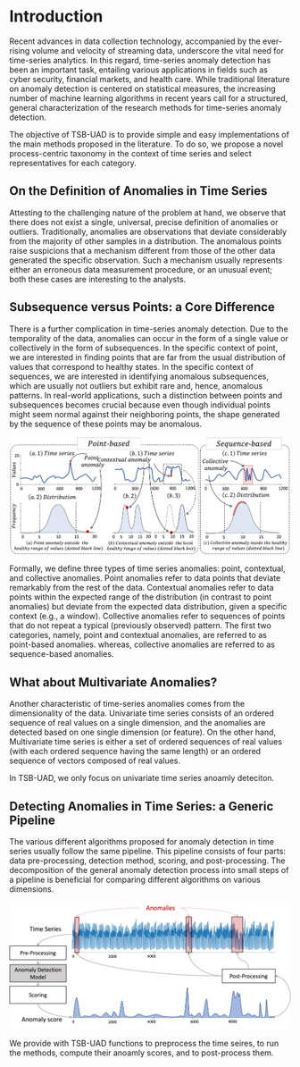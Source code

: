 # Introduction

Recent advances in data collection technology, accompanied by the ever-rising volume and velocity of streaming data, underscore the vital need for time-series analytics. In this regard, time-series anomaly detection has been an important task, entailing various applications in fields such as cyber security, financial markets, and health care. While traditional literature on anomaly detection is centered on statistical measures, the increasing number of machine learning algorithms in recent years call for a structured, general characterization of the research methods for time-series anomaly detection. 

The objective of TSB-UAD is to provide simple and easy implementations of the main methods proposed in the literature. To do so, we propose a novel process-centric taxonomy in the context of time series and select representatives for each category.

## On the Definition of Anomalies in Time Series

Attesting to the challenging nature of the problem at hand, we observe that there does not exist a single, universal, precise definition of anomalies or outliers. Traditionally, anomalies are observations that deviate considerably from the majority of other samples in a distribution. The anomalous points raise suspicions that a mechanism different from those of the other data generated the specific observation. Such a mechanism usually represents either an erroneous data measurement procedure, or an unusual event; both these cases are interesting to the analysts.

## Subsequence versus Points: a Core Difference

There is a further complication in time-series anomaly detection. Due to the temporality of the data, anomalies can occur in the form of a single value or collectively in the form of subsequences. In the specific context of point, we are interested in finding points that are far from the usual distribution of values that correspond to healthy states. In the specific context of sequences, we are interested in identifying anomalous subsequences, which are usually not outliers but exhibit rare and, hence, anomalous patterns. In real-world applications, such a distinction between points and subsequences becomes crucial because even though individual points might seem normal against their neighboring points, the shape generated by the sequence of these points may be anomalous.

![Types of anomalies](../../assets/anom_type.png "Types of anomalies")

Formally, we define three types of time series anomalies: point, contextual, and collective anomalies. Point anomalies refer to data points that deviate remarkably from the rest of the data. Contextual anomalies refer to data points within the expected range of the distribution (in contrast to point anomalies) but deviate from the expected data distribution, given a specific context (e.g., a window). Collective anomalies refer to sequences of points that do not repeat a typical (previously observed) pattern. The first two categories, namely, point and contextual anomalies, are referred to as point-based anomalies. whereas, collective anomalies are referred to as sequence-based anomalies.

## What about Multivariate Anomalies?

Another characteristic of time-series anomalies comes from the dimensionality of the data. Univariate time series consists of an ordered sequence of real values on a single dimension, and the anomalies are detected based on one single dimension (or feature). 
On the other hand, Multivariate time series is either a set of ordered sequences of real values (with each ordered sequence having the same length) or an ordered sequence of vectors composed of real values. 

In TSB-UAD, we only focus on univariate time series anoamly deteciton.

## Detecting Anomalies in Time Series: a Generic Pipeline

The various different algorithms proposed for anomaly detection in time series usually follow the same pipeline. This pipeline consists of four parts: data pre-processing, detection method, scoring, and post-processing. The decomposition of the general anomaly detection process into small steps of a pipeline is beneficial for comparing different algorithms on various dimensions.

![Anomaly detection pipeline](../../assets/pipeline.png "Anomaly detection pipeline")

We provide with TSB-UAD functions to preprocess the time seires, to run the methods, compute their anoamly scores, and to post-process them.